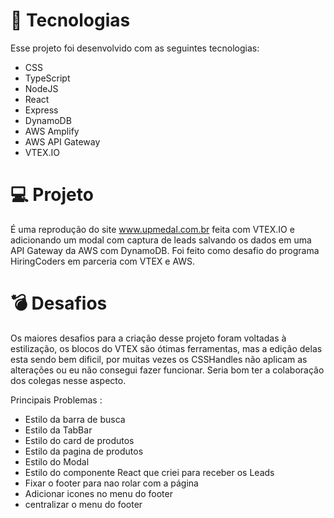 # 🚀 Tecnologias

Esse projeto foi desenvolvido com as seguintes tecnologias:

- CSS
- TypeScript
- NodeJS
- React
- Express
- DynamoDB
- AWS Amplify
- AWS API Gateway
- VTEX.IO

# 💻 Projeto
É uma reprodução do site www.upmedal.com.br feita com VTEX.IO e adicionando um modal com captura de leads salvando os dados em uma API Gateway da AWS com DynamoDB.
Foi feito como desafio do programa HiringCoders em parceria com VTEX e AWS.

# 💣 Desafios

Os maiores desafios para a criação desse projeto foram voltadas à estilização, os blocos do VTEX são ótimas ferramentas, mas a edição delas esta sendo bem dificil, por muitas vezes os CSSHandles não aplicam as alterações ou eu não consegui fazer funcionar. Seria bom ter a colaboração dos colegas nesse aspecto.

Principais Problemas :
 - Estilo da barra de busca
 - Estilo da TabBar
 - Estilo do card de produtos
 - Estilo da pagina de produtos
 - Estilo do Modal
 - Estilo do componente React que criei para receber os Leads
 - Fixar o footer para nao rolar com a página
 - Adicionar icones no menu do footer
 - centralizar o menu do footer
 
